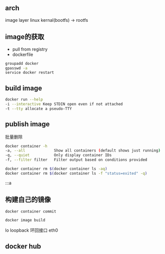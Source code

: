 ## arch

image layer
linux kernal(bootfs) -> rootfs


## image的获取

- pull from registry
- dockerfile



```sh
groupadd docker
gpasswd -a 
service docker restart

```

## build image

```sh
docker run --help
-i --interactive Keep STDIN open even if not attached
-t --tty allocate a pseudo-TTY
```

## publish image


批量删除
```sh
docker container -h
-a, --all             Show all containers (default shows just running)
-q, --quiet           Only display container IDs
-f, --filter filter   Filter output based on conditions provided

docker container rm $(docker container ls -aq)
docker container rm $(docker container ls -f "status=exited" -q)
```
:::a


## 构建自己的镜像

```sh
docker container commit

docker image build

```


lo loopback 环回接口
eth0 


## docker hub

